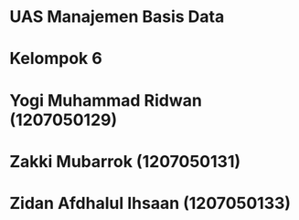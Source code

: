 # UAS Manajemen Basis Data

# Kelompok 6
# Yogi Muhammad Ridwan (1207050129)
# Zakki Mubarrok (1207050131)
# Zidan Afdhalul Ihsaan (1207050133)
